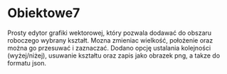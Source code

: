 # Obiektowe7
Prosty edytor grafiki wektorowej, który pozwala dodawać do obszaru roboczego wybrany kształt. Mozna zmieniac wielkość, położenie oraz można go przesuwać i zaznaczać. Dodano opcję ustalania kolejności (wyżej/niżej), usuwanie kształtu oraz zapis jako obrazek png, a takze do formatu  json.
